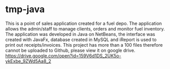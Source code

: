 # tmp-java
This is a point of sales application created for a fuel depo. The application allows the admin/staff to manage clients, orders and monitor fuel inventory. The application was developed in Java on NetBeans, the interface was created with JavaFx, database created in MySQL and iReport is used to print out receipts/invoices. This project has more than a 100 files therefore cannot be uploaded to Github, please view it on google drive.
https://drive.google.com/open?id=159V6d1DS_2UK5o-ykExbe_9ZWd5Aa8_2 
